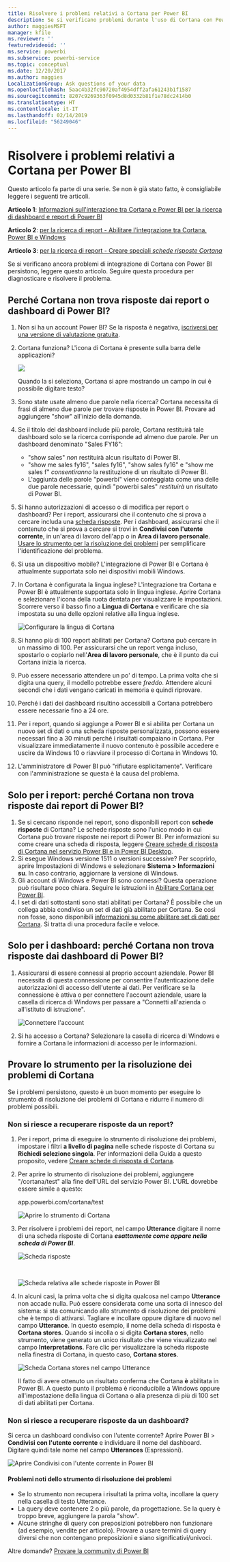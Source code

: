 ```yaml
---
title: Risolvere i problemi relativi a Cortana per Power BI
description: Se si verificano problemi durante l'uso di Cortana con Power BI, provare a seguire questi suggerimenti.
author: maggiesMSFT
manager: kfile
ms.reviewer: ''
featuredvideoid: ''
ms.service: powerbi
ms.subservice: powerbi-service
ms.topic: conceptual
ms.date: 12/20/2017
ms.author: maggies
LocalizationGroup: Ask questions of your data
ms.openlocfilehash: 5aac4b32fc90720af4954dff2afa61243b1f1587
ms.sourcegitcommit: 8207c9269363f0945d8d0332b81f1e78dc2414b0
ms.translationtype: HT
ms.contentlocale: it-IT
ms.lasthandoff: 02/14/2019
ms.locfileid: "56249046"
---
```

# <a name="troubleshoot-cortana-for-power-bi"></a>Risolvere i problemi relativi a Cortana per Power BI
Questo articolo fa parte di una serie. Se non è già stato fatto, è consigliabile leggere i seguenti tre articoli.

**Articolo 1**: [Informazioni sull'interazione tra Cortana e Power BI per la ricerca di dashboard e report di Power BI](service-cortana-intro.md)

**Articolo 2**: [per la ricerca di report - Abilitare l'integrazione tra Cortana, Power BI e Windows](service-cortana-enable.md)

**Articolo 3**: [per la ricerca di report - Creare speciali *schede risposte Cortana*](service-cortana-answer-cards.md)

Se si verificano ancora problemi di integrazione di Cortana con Power BI persistono, leggere questo articolo. Seguire questa procedura per diagnosticare e risolvere il problema.

## <a name="why-doesnt-cortana-find-answers-from-my-power-bi-reports-or-dashboards"></a>Perché Cortana non trova risposte dai report o dashboard di Power BI?
1. Non si ha un account Power BI?  Se la risposta è negativa, [iscriversi per una versione di valutazione gratuita](https://powerbi.microsoft.com/get-started/).
2. Cortana funziona?  L'icona di Cortana è presente sulla barra delle applicazioni?

    ![](media/service-cortana-troubleshoot/power-bi-cortana-icon.png)

    Quando la si seleziona, Cortana si apre mostrando un campo in cui è possibile digitare testo?
3. Sono state usate almeno due parole nella ricerca? Cortana necessita di frasi di almeno due parole per trovare risposte in Power BI. Provare ad aggiungere "show" all'inizio della domanda.
4. Se il titolo del dashboard include più parole, Cortana restituirà tale dashboard solo se la ricerca corrisponde ad almeno due parole. Per un dashboard denominato "Sales FY16":

   * "show sales" *non* restituirà alcun risultato di Power BI.   
   * "show me sales fy16", "sales fy16", "show sales fy16" e "show me sales f" *consentiranno* la restituzione di un risultato di Power BI.    
   * L'aggiunta delle parole "powerbi" viene conteggiata come una delle due parole necessarie, quindi "powerbi sales" *restituirà* un risultato di Power BI.
5. Si hanno autorizzazioni di accesso o di modifica per report o dashboard? Per i report, assicurarsi che il contenuto che si prova a cercare includa una [scheda risposte](service-cortana-answer-cards.md).  Per i dashboard, assicurarsi che il contenuto che si prova a cercare si trovi in **Condivisi con l'utente corrente**, in un'area di lavoro dell'app o in **Area di lavoro personale**. [Usare lo strumento per la risoluzione dei problemi](#try-the-cortana-troubleshooting-tool) per semplificare l'identificazione del problema.
6. Si usa un dispositivo mobile?  L'integrazione di Power BI e Cortana è attualmente supportata solo nei dispositivi mobili Windows.
7. In Cortana è configurata la lingua inglese?  L'integrazione tra Cortana e Power BI è attualmente supportata solo in lingua inglese. Aprire Cortana e selezionare l'icona della ruota dentata per visualizzare le impostazioni. Scorrere verso il basso fino a **Lingua di Cortana** e verificare che sia impostata su una delle opzioni relative alla lingua inglese.

   ![Configurare la lingua di Cortana](media/service-cortana-troubleshoot/power-bi-cortana-language.png)
8. Si hanno più di 100 report abilitati per Cortana?  Cortana può cercare in un massimo di 100.  Per assicurarsi che un report venga incluso, spostarlo o copiarlo nell'**Area di lavoro personale**, che è il punto da cui Cortana inizia la ricerca.
9. Può essere necessario attendere un po' di tempo. La prima volta che si digita una query, il modello potrebbe essere *freddo*. Attendere alcuni secondi che i dati vengano caricati in memoria e quindi riprovare.
10. Perché i dati dei dashboard risultino accessibili a Cortana potrebbero essere necessarie fino a 24 ore.    
11. Per i report, quando si aggiunge a Power BI e si abilita per Cortana un nuovo set di dati o una scheda risposte personalizzata, possono essere necessari fino a 30 minuti perché i risultati compaiano in Cortana. Per visualizzare immediatamente il nuovo contenuto è possibile accedere e uscire da Windows 10 o riavviare il processo di Cortana in Windows 10.  
12. L'amministratore di Power BI può "rifiutare esplicitamente". Verificare con l'amministrazione se questa è la causa del problema.

## <a name="reports-only-why-doesnt-cortana-find-answers-from-my-power-bi-reports"></a>Solo per i report: perché Cortana non trova risposte dai report di Power BI?
1. Se si cercano risponde nei report, sono disponibili report con **schede risposte** di Cortana? Le schede risposte sono l'unico modo in cui Cortana può trovare risposte nei report di Power BI.  Per informazioni su come creare una scheda di risposta, leggere [Creare schede di risposta di Cortana nel servizio Power BI e in Power BI Desktop](service-cortana-answer-cards.md).
2. Si esegue Windows versione 1511 o versioni successive?  Per scoprirlo, aprire Impostazioni di Windows e selezionare **Sistema > Informazioni su**. In caso contrario, aggiornare la versione di Windows.
3. Gli account di Windows e Power BI sono connessi? Questa operazione può risultare poco chiara. Seguire le istruzioni in [Abilitare Cortana per Power BI](service-cortana-enable.md#add-your-power-bi-credentials-to-windows).
4. I set di dati sottostanti sono stati abilitati per Cortana? È possibile che un collega abbia condiviso un set di dati già abilitato per Cortana. Se così non fosse, sono disponibili [informazioni su come abilitare set di dati per Cortana](service-cortana-enable.md). Si tratta di una procedura facile e veloce.

## <a name="dashboards-only-why-doesnt-cortana-find-answers-from-my-power-bi-dashboards"></a>Solo per i dashboard: perché Cortana non trova risposte dai dashboard di Power BI?
1. Assicurarsi di essere connessi al proprio account aziendale. Power BI necessita di questa connessione per consentire l'autenticazione delle autorizzazioni di accesso dell'utente ai dati. Per verificare se la connessione è attiva o per connettere l'account aziendale, usare la casella di ricerca di Windows per passare a "Connetti all'azienda o all'istituto di istruzione".  

    ![Connettere l'account](media/service-cortana-troubleshoot/power-bi-cortana-connect.png)
2. Si ha accesso a Cortana? Selezionare la casella di ricerca di Windows e fornire a Cortana le informazioni di accesso per le informazioni.

## <a name="try-the-cortana-troubleshooting-tool"></a>Provare lo strumento per la risoluzione dei problemi di Cortana
Se i problemi persistono,  questo è un buon momento per eseguire lo strumento di risoluzione dei problemi di Cortana e ridurre il numero di problemi possibili.

### <a name="having-trouble-retrieving-answers-from-a-report"></a>Non si riesce a recuperare risposte da un report?
1. Per i report, prima di eseguire lo strumento di risoluzione dei problemi, impostare i filtri **a livello di pagina** nelle schede risposte di Cortana su **Richiedi selezione singola**. Per informazioni della Guida a questo proposito, vedere [Creare schede di risposta di Cortana](service-cortana-answer-cards.md).
2. Per aprire lo strumento di risoluzione dei problemi, aggiungere "/cortana/test" alla fine dell'URL del servizio Power BI. L'URL dovrebbe essere simile a questo:

   app.powerbi.com/cortana/test

   ![Aprire lo strumento di Cortana](media/service-cortana-troubleshoot/power-bi-cortana-tool2.png)
3. Per risolvere i problemi dei report, nel campo **Utterance** digitare il nome di una scheda risposte di Cortana ***esattamente come appare nella scheda di Power BI***.

   ![Scheda risposte](media/service-cortana-troubleshoot/power-bi-answer-card-new.png)

   <br>

   ![Scheda relativa alle schede risposte in Power BI](media/service-cortana-troubleshoot/power-bi-answer-card2.png)
4. In alcuni casi, la prima volta che si digita qualcosa nel campo **Utterance** non accade nulla. Può essere considerata come una sorta di innesco del sistema: si sta comunicando allo strumento di risoluzione dei problemi che è tempo di attivarsi. Tagliare e incollare oppure digitare di nuovo nel campo **Utterance**. In questo esempio, il nome della scheda di risposta è **Cortana stores**. Quando si incolla o si digita **Cortana stores**, nello strumento, viene generato un unico risultato che viene visualizzato nel campo **Interpretations**. Fare clic per visualizzare la scheda risposte nella finestra di Cortana, in questo caso, **Cortana stores**.

   ![Scheda Cortana stores nel campo Utterance](media/service-cortana-troubleshoot/power-bi-utterance.png)

   Il fatto di avere ottenuto un risultato conferma che Cortana **è** abilitata in Power BI. A questo punto il problema è riconducibile a Windows oppure all'impostazione della lingua di Cortana o alla presenza di più di 100 set di dati abilitati per Cortana.

### <a name="having-trouble-retrieving-answers-from-a-dashboard"></a>Non si riesce a recuperare risposte da un dashboard?
Si cerca un dashboard condiviso con l'utente corrente?  Aprire Power BI > **Condivisi con l'utente corrente** e individuare il nome del dashboard.  Digitare quindi tale nome nel campo **Utterances** (Espressioni).

![Aprire Condivisi con l'utente corrente in Power BI](media/service-cortana-troubleshoot/power-bi-cortana-shared-with-me.png)


#### <a name="troubleshooting-tool-known-issues"></a>Problemi noti dello strumento di risoluzione dei problemi
* Se lo strumento non recupera i risultati la prima volta, incollare la query nella casella di testo Utterance.
* La query deve contenere 2 o più parole, da progettazione.  Se la query è troppo breve, aggiungere la parola "show".
* Alcune stringhe di query con preposizioni potrebbero non funzionare (ad esempio, vendite per articolo). Provare a usare termini di query diversi che non contengano preposizioni e siano significativi/univoci.

Altre domande? [Provare la community di Power BI](http://community.powerbi.com/)
